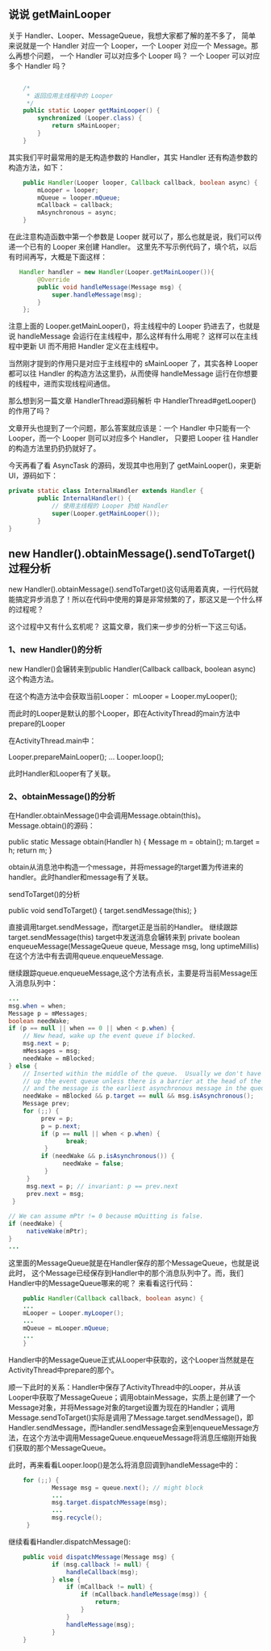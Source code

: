 ## 说说 getMainLooper

关于 Handler、Looper、MessageQueue，我想大家都了解的差不多了，
简单来说就是一个 Handler 对应一个 Looper，一个 Looper 对应一个 Message。那么再想个问题，
一个 Handler 可以对应多个 Looper 吗？ 一个 Looper 可以对应多个 Handler 吗？

```java

    /*
     * 返回应用主线程中的 Looper
     */
    public static Looper getMainLooper() {
        synchronized (Looper.class) {
            return sMainLooper;
        }
    }
```


其实我们平时最常用的是无构造参数的 Handler，其实 Handler 还有构造参数的构造方法，如下：

```java
    public Handler(Looper looper, Callback callback, boolean async) {
        mLooper = looper;
        mQueue = looper.mQueue;
        mCallback = callback;
        mAsynchronous = async;
    }
```
在此注意构造函数中第一个参数是 Looper 就可以了，那么也就是说，我们可以传递一个已有的 Looper 来创建 Handler。
这里先不写示例代码了，填个坑，以后有时间再写，大概是下面这样：

```java
   Handler handler = new Handler(Looper.getMainLooper()){
        @Override
        public void handleMessage(Message msg) {
            super.handleMessage(msg);
        }
    };
```

注意上面的 Looper.getMainLooper()，将主线程中的 Looper 扔进去了，也就是说 handleMessage 会运行在主线程中，那么这样有什么用呢？
这样可以在主线程中更新 UI 而不用把 Handler 定义在主线程中。

当然刚才提到的作用只是对应于主线程中的 sMainLooper 了，其实各种 Looper 都可以往 Handler 的构造方法这里扔，从而使得 handleMessage 运行在你想要的线程中，进而实现线程间通信。

那么想到另一篇文章 HandlerThread源码解析 中 HandlerThread#getLooper() 的作用了吗？

文章开头也提到了一个问题，那么答案就应该是：一个 Handler 中只能有一个 Looper，而一个 Looper 则可以对应多个 Handler，
只要把 Looper 往 Handler 的构造方法里扔扔扔就好了。

今天再看了看 AsyncTask 的源码，发现其中也用到了 getMainLooper()，来更新 UI，源码如下：

```java
private static class InternalHandler extends Handler {
        public InternalHandler() {
            // 使用主线程的 Looper 扔给 Handler
            super(Looper.getMainLooper());
        }
}
```


## new Handler().obtainMessage().sendToTarget()过程分析

new Handler().obtainMessage().sendToTarget()这句话用着真爽，一行代码就能搞定异步消息了！所以在代码中使用的算是非常频繁的了，那这又是一个什么样的过程呢？ 

这个过程中又有什么玄机呢？ 这篇文章，我们来一步步的分析一下这三句话。

### 1、new Handler()的分析

new Handler()会辗转来到public Handler(Callback callback, boolean async)这个构造方法。

在这个构造方法中会获取当前Looper： mLooper = Looper.myLooper();

而此时的Looper是默认的那个Looper，即在ActivityThread的main方法中prepare的Looper

在ActivityThread.main中：

Looper.prepareMainLooper();
...
Looper.loop();

此时Handler和Looper有了关联。

### 2、obtainMessage()的分析

在Handler.obtainMessage()中会调用Message.obtain(this)。
Message.obtain()的源码：

public static Message obtain(Handler h) {
        Message m = obtain();
        m.target = h;
        return m;
  }

obtain从消息池中构造一个message，并将message的target置为传进来的handler。此时handler和message有了关联。

sendToTarget()的分析

public void sendToTarget() {
        target.sendMessage(this);
}

直接调用target.sendMessage，而target正是当前的Handler。
继续跟踪target.sendMessage(this) target中发送消息会辗转来到
private boolean enqueueMessage(MessageQueue queue, Message msg, long uptimeMillis)
在这个方法中有去调用queue.enqueueMessage.

继续跟踪queue.enqueueMessage,这个方法有点长，主要是将当前Message压入消息队列中：

```java
...
msg.when = when;
Message p = mMessages;
boolean needWake;
if (p == null || when == 0 || when < p.when) {
    // New head, wake up the event queue if blocked.
    msg.next = p;
    mMessages = msg;
    needWake = mBlocked;
} else {
    // Inserted within the middle of the queue.  Usually we don't have to wake
    // up the event queue unless there is a barrier at the head of the queue
    // and the message is the earliest asynchronous message in the queue.
    needWake = mBlocked && p.target == null && msg.isAsynchronous();
    Message prev;
    for (;;) {
         prev = p;
         p = p.next;
         if (p == null || when < p.when) {
                break;
          }
         if (needWake && p.isAsynchronous()) {
               needWake = false;
          }
     }
     msg.next = p; // invariant: p == prev.next
     prev.next = msg;
 }
 
// We can assume mPtr != 0 because mQuitting is false.
if (needWake) {
     nativeWake(mPtr);
}
...

```

这里面的MessageQueue就是在Handler保存的那个MessageQueue，也就是说此时，
这个Message已经保存到Handler中的那个消息队列中了。而，我们Handler中的MessageQueue哪来的呢？ 来看看这行代码：
```java
    public Handler(Callback callback, boolean async) {
    ...
    mLooper = Looper.myLooper();
    ...
    mQueue = mLooper.mQueue;
    ...
    }
```



Handler中的MessageQueue正式从Looper中获取的，这个Looper当然就是在ActivityThread中prepare的那个。


顺一下此时的关系：Handler中保存了ActivityThread中的Looper，并从该Looper中获取了MessageQueue；调用obtainMessage，实质上是创建了一个Message对象，并将Message对象的target设置为现在的Handler；调用Message.sendToTarget()实际是调用了Message.target.sendMessage()，即Handler.sendMessage，而Handler.sendMessage会来到enqueueMessage方法，在这个方法中调用MessageQueue.enqueueMessage将消息压缩刚开始我们获取的那个MessageQueue。

此时，再来看看Looper.loop()是怎么将消息回调到handleMessage中的：
```java
    for (;;) {
            Message msg = queue.next(); // might block
            ...
            msg.target.dispatchMessage(msg);
            ...
            msg.recycle();
     }
```



继续看看Handler.dispatchMessage():

```java
    public void dispatchMessage(Message msg) {
            if (msg.callback != null) {
                handleCallback(msg);
            } else {
                if (mCallback != null) {
                    if (mCallback.handleMessage(msg)) {
                        return;
                    }
                }
                handleMessage(msg);
            }
    }
```


